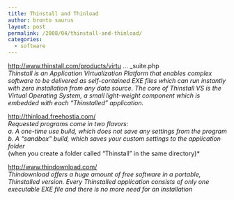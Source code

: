 ```yaml
---
title: Thinstall and Thinload
author: bronto saurus
layout: post
permalink: /2008/04/thinstall-and-thinload/
categories:
  - software
---
```

<a href="http://www.thinstall.com/products/virtualization_suite.php" target="_blank" >http://www.thinstall.com/products/virtu &#8230; _suite.php</a>  
*Thinstall is an Application Virtualization Platform that enables complex software to be delivered as self-contained EXE files which can run instantly with zero installation from any data source. The core of Thinstall VS is the Virtual Operating System, a small light-weight component which is embedded with each “Thinstalled” application.*

<a href="http://thinload.freehostia.com/" target="_blank" >http://thinload.freehostia.com/</a>  
*Requested programs come in two flavors:  
a. A one-time use build, which does not save any settings from the program  
b. A &#8220;sandbox&#8221; build, which saves your custom settings to the application folder*  
(when you create a folder called &#8220;Thinstall&#8221; in the same directory)*

<a href="http://www.thindownload.com/" target="_blank" >http://www.thindownload.com/</a>  
*Thindownload offers a huge amount of free software in a portable, Thinstalled version. Every Thinstalled application consists of only one executable EXE file and there is no more need for an installation*